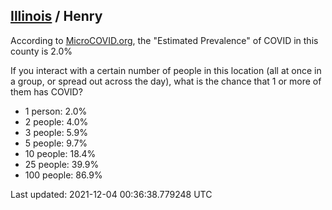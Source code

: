
## [Illinois](/united-states/illinois) / Henry

According to [MicroCOVID.org](http://microcovid.org),
the "Estimated Prevalence" of COVID in this county is 2.0%

If you interact with a certain number of people in this location
(all at once in a group, or spread out across the day), what is the chance that
1 or more of them has COVID?

- 1 person: 2.0%
- 2 people: 4.0%
- 3 people: 5.9%
- 5 people: 9.7%
- 10 people: 18.4%
- 25 people: 39.9%
- 100 people: 86.9%

Last updated: 2021-12-04 00:36:38.779248 UTC

